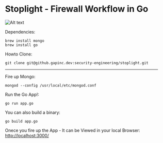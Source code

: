 Stoplight - Firewall Workflow in Go
======================================

![Alt text](http://github.gapinc.dev/security-engineering/stoplight/raw/master/firewall_req.png "Re-imagined Firewall Request App")

Dependencies:
```
brew install mongo
brew install go
```

Howto Clone:
```
git clone git@github.gapinc.dev:security-engineering/stoplight.git
```

-------

Fire up Mongo:
```
mongod --config /usr/local/etc/mongod.conf
```

Run the Go App!:
```
go run app.go
```

You can also build a binary:
```
go build app.go
```

Onece you fire up the App - It can be Viewed in your local Browser: [http://localhost:3000/](http://localhost:3000/)

